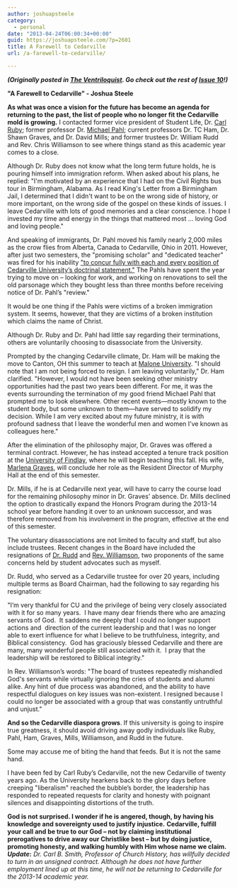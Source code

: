 ```yaml
---
author: joshuapsteele
category:
  - personal
date: "2013-04-24T06:00:34+00:00"
guid: https://joshuapsteele.com/?p=2601
title: A Farewell to Cedarville
url: /a-farewell-to-cedarville/

---
```

**_(Originally posted in [The Ventriloquist](http://www.theventriloquist.us/). Go check out the rest of [Issue 10](http://www.theventriloquist.us/)!)_**

**"A Farewell to Cedarville" - Joshua Steele**

 **As what was once a vision for the future has become an agenda for returning to the past, the list of people who no longer fit the Cedarville mold is growing.** I contacted former vice president of Student Life, Dr. [Carl Ruby](http://www.carlruby.com/); former professor Dr. [Michael Pahl](https://sites.google.com/site/michaelpahl/); current professors Dr. TC Ham, Dr. Shawn Graves, and Dr. David Mills; and former trustees Dr. William Rudd and Rev. Chris Williamson to see where things stand as this academic year comes to a close.

Although Dr. Ruby does not know what the long term future holds, he is pouring himself into immigration reform. When asked about his plans, he replied: "I'm motivated by an experience that I had on the Civil Rights bus tour in Birmingham, Alabama. As I read King's Letter from a Birmingham Jail, I determined that I didn't want to be on the wrong side of history, or more important, on the wrong side of the gospel on these kinds of issues. I leave Cedarville with lots of good memories and a clear conscience. I hope I invested my time and energy in the things that mattered most ... loving God and loving people."

And speaking of immigrants, Dr. Pahl moved his family nearly 2,000 miles as the crow flies from Alberta, Canada to Cedarville, Ohio in 2011. However, after just two semesters, the "promising scholar" and "dedicated teacher" was fired for his inability ["to concur fully with each and every position of Cedarville University’s doctrinal statement."](http://fiatlux125.wordpress.com/documents-2/the-dismissal-of-dr-pahl/) The Pahls have spent the year trying to move on – looking for work, and working on renovations to sell the old parsonage which they bought less than three months before receiving notice of Dr. Pahl’s "review."

It would be one thing if the Pahls were victims of a broken immigration system. It seems, however, that they are victims of a broken institution which claims the name of Christ.

Although Dr. Ruby and Dr. Pahl had little say regarding their terminations, others are voluntarily choosing to disassociate from the University.

Prompted by the changing Cedarville climate, Dr. Ham will be making the move to Canton, OH this summer to teach at [Malone University](http://www.malone.edu/). "I should note that I am not being forced to resign. I am leaving voluntarily," Dr. Ham clarified. "However, I would not have been seeking other ministry opportunities had the past two years been different. For me, it was the events surrounding the termination of my good friend Michael Pahl that prompted me to look elsewhere. Other recent events—mostly known to the student body, but some unknown to them—have served to solidify my decision. While I am very excited about my future ministry, it is with profound sadness that I leave the wonderful men and women I’ve known as colleagues here."

After the elimination of the philosophy major, Dr. Graves was offered a terminal contract. However, he has instead accepted a tenure track position at the [University of Findlay](http://www.findlay.edu/Pages/default.aspx), where he will begin teaching this fall. His wife, [Marlena Graves](http://marlenagraves.com/), will conclude her role as the Resident Director of Murphy Hall at the end of this semester.

Dr. Mills, if he is at Cedarville next year, will have to carry the course load for the remaining philosophy minor in Dr. Graves’ absence. Dr. Mills declined the option to drastically expand the Honors Program during the 2013-14 school year before handing it over to an unknown successor, and was therefore removed from his involvement in the program, effective at the end of this semester.

The voluntary disassociations are not limited to faculty and staff, but also include trustees. Recent changes in the Board have included the resignations of [Dr. Rudd](http://calvarymuskegon.com/#/about-calvary/our-ministry-team) and [Rev. Williamson](http://www.strongtowerbiblechurch.com/#/our-team), two proponents of the same concerns held by student advocates such as myself.

Dr. Rudd, who served as a Cedarville trustee for over 20 years, including multiple terms as Board Chairman, had the following to say regarding his resignation:

"I’m very thankful for CU and the privilege of being very closely associated with it for so many years.  I have many dear friends there who are amazing servants of God.  It saddens me deeply that I could no longer support actions and  direction of the current leadership and that I was no longer able to exert influence for what I believe to be truthfulness, integrity, and Biblical consistency.  God has graciously blessed Cedarville and there are many, many wonderful people still associated with it.  I pray that the leadership will be restored to Biblical integrity."

In Rev. Williamson’s words: "The board of trustees repeatedly mishandled God's servants while virtually ignoring the cries of students and alumni alike. Any hint of due process was abandoned, and the ability to have respectful dialogues on key issues was non-existent. I resigned because I could no longer be associated with a group that was constantly untruthful and unjust."

**And so the Cedarville diaspora grows**. If this university is going to inspire true greatness, it should avoid driving away godly individuals like Ruby, Pahl, Ham, Graves, Mills, Williamson, and Rudd in the future.

Some may accuse me of biting the hand that feeds. But it is not the same hand.

I have been fed by Carl Ruby’s Cedarville, not the new Cedarville of twenty years ago. As the University hearkens back to the glory days before creeping "liberalism" reached the bubble’s border, the leadership has responded to repeated requests for clarity and honesty with poignant silences and disappointing distortions of the truth.

**God is not surprised. I wonder if he is angered, though, by having his knowledge and sovereignty used to justify injustice.** **Cedarville, fulfill your call and be true to our God – not by claiming institutional prerogatives to drive away our Christlike best – but by doing justice, promoting honesty, and walking humbly with Him whose name we claim.** **_Update_:** _Dr. Carl B. Smith, Professor of Church History, has willfully decided to turn in an unsigned contract. Although he does not have further employment lined up at this time, he will not be returning to Cedarville for the 2013-14 academic year._
